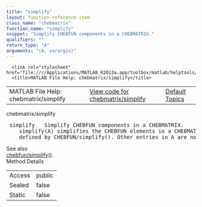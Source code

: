 ```yaml
---
title: "simplify"
layout: function-reference-item
class_name: "chebmatrix"
function_name: "simplify"
snippet: "Simplify CHEBFUN components in a CHEBMATRIX."
qualifiers: ""
return_type: "A"
arguments: "(A, varargin)"
---
```


<html>
   <head>
      <meta http-equiv="Content-Type" content="text/html; charset=utf-8">
   
      <link rel="stylesheet" href="file:////Applications/MATLAB_R2013a.app/toolbox/matlab/helptools/private/helpwin.css">
      <title>MATLAB File Help: chebmatrix/simplify</title>
   </head>
   <body>
      <!--Single-page help-->
      <table border="0" cellspacing="0" width="100%">
         <tr class="subheader">
            <td class="headertitle">MATLAB File Help: chebmatrix/simplify</td>
            <td class="subheader-left"><a href="matlab:edit chebmatrix/simplify">View code for chebmatrix/simplify</a></td>
            <td class="subheader-right"><a href="matlab:helpwin">Default Topics</a></td>
         </tr>
      </table>
      <div class="title">chebmatrix/simplify</div>
      <div class="helptext"><pre><!--helptext --> <span class="helptopic">simplify</span>   Simplify CHEBFUN components in a CHEBMATRIX.
    <span class="helptopic">simplify</span>(A) simplifies the CHEBFUN elements in a CHEBMATRIX, as
    defined by CHEBFUN/<span class="helptopic">simplify</span>(). Other entries in A are not affected.</pre></div><!--after help --><!--seeAlso--><div class="footerlinktitle">See also</div><div class="footerlink"> <a href="matlab:helpwin chebfun/simplify">chebfun/simplify</a>().
</div>
      <!--Method-->
      <div class="sectiontitle">Method Details</div>
      <table class="class-details">
         <tr>
            <td class="class-detail-label">Access</td>
            <td>public</td>
         </tr>
         <tr>
            <td class="class-detail-label">Sealed</td>
            <td>false</td>
         </tr>
         <tr>
            <td class="class-detail-label">Static</td>
            <td>false</td>
         </tr>
      </table>
   </body>
</html>
